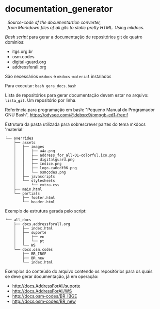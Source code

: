 # documentation_generator
&nbsp; *Source-code of the documentartion converter,<br/>&nbsp; from Markdown files of all gits to static pretty HTML. Using mkdocs.*

*Bash script* para gerar a documentação de repositórios git de quatro domínios:
* itgs.org.br
* osm.codes
* digital-guard.org
* addressforall.org

São necessários `mkdocs` e `mkdocs-material` instalados

Para executar: `bash gera_docs.bash`

Lista de repositórios para gerar documentação devem estar no arquivo: `lista_git`. Um repositório por linha.

Referência para programação em bash: "Pequeno Manual do Programador GNU Bash",  https://odysee.com/@debxp:9/pmpgb-ed1-free:f

Estrutura da pasta utilizada para sobrescrever partes do tema mkdocs 'material'
```
└── overrides
    ├── assets
    │   ├── images
    │   │   ├── a4a.png
    │   │   ├── address_for_all-01-colorful.ico.png
    │   │   ├── digitalguard.png
    │   │   ├── índice.png
    │   │   ├── logo.ea6edf06.png
    │   │   └── osmcodes.png
    │   ├── javascripts
    │   └── stylesheets
    │       └── extra.css
    ├── main.html
    └── partials
        ├── footer.html
        └── header.html
```

Exemplo de estrutura gerada pelo script:
```
└── all_docs
    ├── docs.addressforall.org
    │   ├── index.html
    │   ├── suporte
    │   │   ├── en
    │   │   └── pt
    │   └── WS
    └── docs.osm.codes
        ├── BR_IBGE
        ├── BR_new
        └── index.html
```
Exemplos do conteúdo do arquivo contendo os repositórios para os quais se deve gerar documentação, já em operação:
* http://docs.AddressForAll/suporte
* http://docs.AddressForAll/WS
* http://docs.osm-codes/BR_IBGE
* http://docs.osm-codes/BR_new
